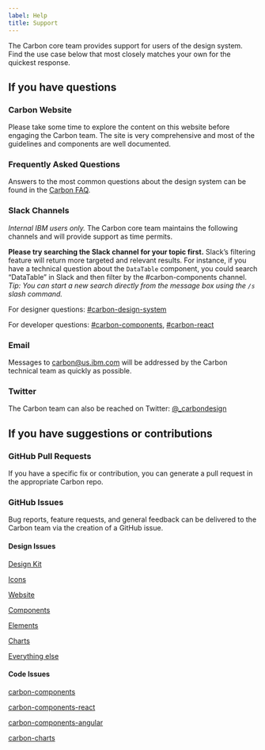 ```yaml
---
label: Help
title: Support
---
```


The Carbon core team provides support for users of the design system. Find the use case below that most closely matches your own for the quickest response.

## If you have questions

### Carbon Website

Please take some time to explore the content on this website before engaging the Carbon team. The site is very comprehensive and most of the guidelines and components are well documented.

### Frequently Asked Questions

Answers to the most common questions about the design system can be found in the [Carbon FAQ](faq).

### Slack Channels

*Internal IBM users only.* The Carbon core team maintains the following channels and will provide support as time permits.

**Please try searching the Slack channel for your topic first.** Slack’s filtering feature will return more targeted and relevant results. For instance, if you have a technical question about the `DataTable` component, you could search “DataTable” in Slack and then filter by the #carbon-components channel. *Tip: You can start a new search directly from the message box using the `/s` slash command.*

For designer questions: [#carbon-design-system](https://ibm-studios.slack.com/messages/C0M053VPT/)

For developer questions: [#carbon-components](https://ibm-studios.slack.com/messages/C046Y0YUD/), [#carbon-react](https://ibm-studios.slack.com/messages/C2K6RFJ1G/)

### Email

Messages to <carbon@us.ibm.com> will be addressed by the Carbon technical team as quickly as possible.

### Twitter

The Carbon team can also be reached on Twitter: [@_carbondesign](https://twitter.com/_carbondesign?lang=en)


## If you have suggestions or contributions

### GitHub Pull Requests
If you have a specific fix or contribution, you can generate a pull request in the appropriate Carbon repo.

### GitHub Issues
Bug reports, feature requests, and general feedback can be delivered to the Carbon team via the creation of a GitHub issue.

#### Design Issues

[Design Kit](https://github.com/IBM/carbon-design-kit/issues/new)

[Icons](https://github.com/IBM/carbon-icons/issues/new)

[Website](https://github.com/carbon-design-system/carbon-website/issues/new/choose)

[Components](https://github.com/IBM/carbon-components/issues/new/choose)

[Elements](https://github.com/IBM/carbon-elements/issues/new/choose)

[Charts](https://github.com/IBM/carbon-charts/issues/new)

[Everything else](https://github.com/carbon-design-system/issue-tracking/issues/new)

#### Code Issues

[carbon-components](https://github.com/IBM/carbon-components/issues/new/choose)

[carbon-components-react](https://github.com/IBM/carbon-components-react/issues/new/choose)

[carbon-components-angular](https://github.com/IBM/carbon-components-angular/issues/new)

[carbon-charts](https://github.com/IBM/carbon-charts/issues/new)



<!--
## Featured

<flex-group>
<clickable-tile
    type="article"
    title="Smashing Magazine's “Design Systems” Book"
    href="https://www.smashingmagazine.com/design-systems-book/"
    >
    <img src="images/article-1.png" alt="Data Table updates in Carbon React v5.22.0" />
</clickable-tile>
<clickable-tile
    type="article"
    title="Winter 2017 HOW In-House Design Award Winner"
    href="http://www.howdesign.com/84-award-winning-projects-from-in-house-design-teams/"
    >
    <img src="images/article-2.png" alt="Winter 2017 HOW In-House Design Award Winner" />
</clickable-tile>
<clickable-tile
    type="article"
    title="Path to Design System Maturity"
    href="https://medium.com/ux-power-tools/the-path-to-design-system-maturity-d403daba692a"
    >
    <img src="images/article-3.png" alt="Path to Design System Maturity" />
</clickable-tile>
<clickable-tile
    type="article"
    title="Responsive Web Design Podcast"
    href="https://responsivewebdesign.com/podcast/ibm-carbon/"
    >
    <img src="images/article-4a.png" alt="Responsive Web Design Podcast" />
</clickable-tile>
<clickable-tile
    type="article"
    title="UX Pin Virtual Design Summit"
    href="https://www.youtube.com/watch?v=eSvq5MieOdw&t=144s"
    >
    <img src="images/article-5a.png" alt="UX Pin Virtual Design Summit" />
</clickable-tile>
</flex-group>
-->

<!--
## Articles

<flex-group>
<clickable-tile
    type="article"
    title="Data Table updates in Carbon React v5.22.0"
    author="Josh Black"
    date="February 20, 2018"
    href="https://medium.com/carbondesign/data-table-updates-in-carbon-react-v5-22-0-6da0c24a96d6"
    >
    <img src="images/article-6.png" alt="Data Table updates in Carbon React v5.22.0" />
</clickable-tile>
<clickable-tile
    type="article"
    title="Introducing Carbon Themes"
    author="Bethany Sonefield"
    date="August 11, 2017"
    href="https://medium.com/design-ibm/introducing-carbon-themes-83d3985a8627"
    >
    <img src="images/article-4.png" alt="Introducing Carbon Themes" />
</clickable-tile>
<clickable-tile
    type="article"
    title="Carbon: Designing inside Big Blue"
    author="Bethany Sonefield"
    date="March 30, 2017"
    href="https://medium.com/design-ibm/carbon-designing-inside-big-blue-8577883cfe42"
    >
    <img src="images/article-5.png" alt="Carbon: Designing inside Big Blue" />
</clickable-tile>
</flex-group>
-->
